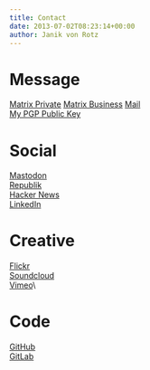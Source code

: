 ```yaml
---
title: Contact
date: 2013-07-02T08:23:14+00:00
author: Janik von Rotz
---
```

# Message

[Matrix Private](https://matrix.to/#/@janikv:matrix.org)
[Matrix Business](https://matrix.to/#/@janikvonrotz:mint-system.ch)
[Mail](mailto:contact@janikvonrotz.ch)\
[My PGP Public Key](/contact_janikvonrotz_ch_public.asc)
# Social

[Mastodon](https://fosstodon.org/@janikvonrotz)\
[Republik](https://www.republik.ch/~janikvonrotz)\
[Hacker News](https://news.ycombinator.com/user?id=janikvonrotz)\
[LinkedIn](https://www.linkedin.com/in/janik-Vonrotz)
# Creative

[Flickr](https://www.flickr.com/photos/janik-von-rotz/)\
[Soundcloud](https://soundcloud.com/janikvonrotz) \
[Vimeo](https://vimeo.com/janikvonrotz)\
# Code

[GitHub](https://github.com/janikvonrotz)\
[GitLab](https://gitlab.com/janikvonrotz)